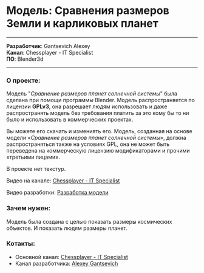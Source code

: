 # Модель: Сравнения размеров Земли и карликовых планет
---

__Разработчик__: Gantsevich Alexey  
__Канал__: Chessplayer - IT Specialist  
__ПО__: Blender3d  

---

### О проекте:  
Модель "_Сравнение размеров планет солнечной системы_" была сделана при помощи программы Blender. Модель распространяется по лицензии __GPLv3__, она разрешает людям использовать и даже распространять модель без требования платить за это кому бы то ни было и использовать в коммерческих проектах. 

Вы можете его скачать и измениять его. Модель, созданная на основе модели «_Сравнение размеров планет солнечной системы_», должна распространяться также на условиях GPL, она не может быть переведена на коммерческую лицензию модификаторами и прочими «третьими лицами». 


В проекте нет текстур.

Видео на канале: [Chessplayer - IT Specialist]("https://www.youtube.com/watch?v=bT8iv8ANY6E&t=9s")

Видео разработки: [Разработка модели]("https://www.youtube.com/watch?v=icKb2JNfZAs&t=38s")

### Зачем нужен:  
Модель была создана с целью показать размеры космических объектов. И показать людям размеры планет.

### Котакты: 
* Основной канал: [Chessplayer - IT Specialist]("https://www.youtube.com/@chessplayeritspecialist")  
* Канал разработчика: [Alexey Gantsevich]("https://www.youtube.com/channel/UCt7oE2_eelKlB88rXJ00jXg")
